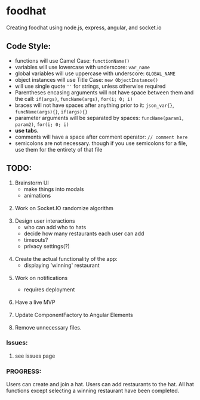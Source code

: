 # foodhat
Creating foodhat using node.js, express, angular, and socket.io

## Code Style:
* functions will use Camel Case: `functionName()`
* variables will use lowercase with underscore: `var_name`
* global variables will use uppercase with underscore: `GLOBAL_NAME`
* object instances will use Title Case: `new ObjectInstance()`
* will use single quote `''` for strings, unless otherwise required
* Parentheses encasing arguments will not have space between them and the call: `if(args)`, `funcName(args)`, `for(i; 0; i)`
* braces will not have spaces after anything prior to it: `json_var{}`, `funcName(args){}`, `if(args){}`
* parameter arguments will be separated by spaces: `funcName(param1, param2)`, `for(i; 0; i)`
* **use tabs.**
* comments will have a space after comment operator: `// comment here`
* semicolons are not necessary. though if you use semicolons for a file, use them for the entirety of that file


## TODO:
<ol>
  <li> Brainstorm UI
    <ul><li>make things into modals</li>
    <li>animations</li></ul>
    </li>
  <br>
  <li>Work on Socket.IO randomize algorithm</li>
  <br>
  <li>Design user interactions
  <ul><li> who can add who to hats</li>
  <li> decide how many restaurants each user can add</li>
  <li> timeouts?</li>
  <li> privacy settings(?)</li></ul>
  </li>
  <br>
  <li> Create the actual functionality of the app:
  <ul><li>displaying 'winning' restaurant</li></ul>
  </li>
  <br>
  <li> Work on notifications</li>
  <ul><li>requires deployment</li></ul>
  <br>
  <li> Have a live MVP</li>
  <br>
  <li> Update ComponentFactory to Angular Elements</li>
  <br>
  <li> Remove unnecessary files.</li>
</ol>





### Issues:
1. see issues page

### PROGRESS:

Users can create and join a hat. Users can add restaurants to the hat. All hat functions except selecting a winning restaurant have been completed.
